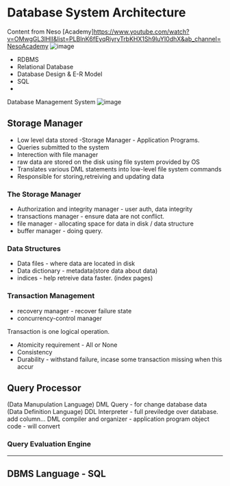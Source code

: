 # Database System Architecture
Content from Neso [Academy]https://www.youtube.com/watch?v=OMwgGL3lHlI&list=PLBlnK6fEyqRiyryTrbKHX1Sh9luYI0dhX&ab_channel=NesoAcademy
![image](https://user-images.githubusercontent.com/83261924/218288730-c47a3a8d-b8fe-40e7-94ec-c066b64caa53.png)


* RDBMS
* Relational Database
* Database Design & E-R Model
* SQL
* 

Database Management System
![image](https://user-images.githubusercontent.com/83261924/218282848-e2fe033b-0bad-4c37-a357-6e79be4f5807.png)

## Storage Manager
* Low level data stored -Storage Manager - Application Programs.
* Queries submitted to the system
* Interection with file manager
* raw data are stored on the disk using file system provided by OS
* Translates various DML statements into low-level file system commands
* Responsible for storing,retreiving and updating data

### The Storage Manager
* Authorization and integrity manager - user auth, data integrity
* transactions manager - ensure data are not conflict.
* file manager - allocating space for data in disk / data structure
* buffer manager - doing query.

### Data Structures
* Data files - where data are located in disk
* Data dictionary - metadata(store data about data)
* indices - help retreive data faster. (index pages)

### Transaction Management
* recovery manager - recover failure state
* concurrency-control manager

Transaction is one logical operation.
* Atomicity requirement - All or None
* Consistency
* Durability - withstand failure, incase some transaction missing when this accur


## Query Processor
(Data Manupulation Language) DML Query - for change database data
(Data Definition Language) DDL Interpreter - full previledge over database. add column...
DML compiler and organizer - 
application program object code - will convert 

### Query Evaluation Engine


---
## DBMS Language - SQL
